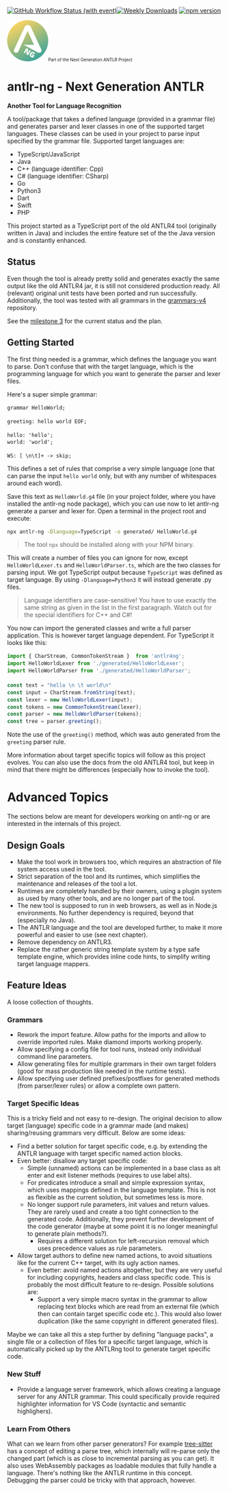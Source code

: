 [![GitHub Workflow Status (with event)](https://img.shields.io/github/actions/workflow/status/mike-lischke/ANTLRng/nodejs.yml?style=for-the-badge&logo=github)](https://github.com/mike-lischke/ANTLRng/actions/workflows/nodejs.yml)[![Weekly Downloads](https://img.shields.io/npm/dw/antlr-ng?style=for-the-badge&color=blue)](https://www.npmjs.com/package/stringtemplate4ts)
[![npm version](https://img.shields.io/npm/v/antlr-ng?style=for-the-badge&color=yellow)](https://www.npmjs.com/package/stringtemplate4ts)

<img src="https://raw.githubusercontent.com/mike-lischke/mike-lischke/master/images/ANTLRng2.svg" title="ANTLR Next Generation" alt="ANTLRng" width="96" height="96"/><label style="font-size: 70%">Part of the Next Generation ANTLR Project</label>


# antlr-ng - Next Generation ANTLR

**Another Tool for Language Recognition**

A tool/package that takes a defined language (provided in a grammar file) and generates  parser and lexer classes in one of the supported target languages. These classes can be used in your project to parse input specified by the grammar file. Supported target languages are:

- TypeScript/JavaScript
- Java
- C++ (language identifier: Cpp)
- C# (language identifier: CSharp)
- Go
- Python3
- Dart
- Swift
- PHP

This project started as a TypeScript port of the old ANTLR4 tool (originally written in Java) and includes the entire feature set of the the Java version and is constantly enhanced.

## Status

Even though the tool is already pretty solid and generates exactly the same output like the old ANTLR4 jar, it is still not considered production ready. All (relevant) original unit tests have been ported and run successfully. Additionally, the tool was tested with all grammars in the [grammars-v4](https://github.com/mike-lischke/grammars-v4) repository.

See the [milestone 3](https://github.com/mike-lischke/ANTLRng/issues/10) for the current status and the plan.

## Getting Started

The first thing needed is a grammar, which defines the language you want to parse. Don't confuse that with the target language, which is the programming language for which you want to generate the parser and lexer files.

Here's a super simple grammar:

```antlr
grammar HelloWorld;

greeting: hello world EOF;

hello: 'hello';
world: 'world';

WS: [ \n\t]+ -> skip;

```

This defines a set of rules that comprise a very simple language (one that can parse the input `hello world` only, but with any number of whitespaces around each word).

Save this text as `HelloWorld.g4` file (in your project folder, where you have installed the antlr-ng node package), which you can use now to let antlr-ng generate a parser and lexer for. Open a terminal in the project root and execute:

```bash
npx antlr-ng -Dlanguage=TypeScript -o generated/ HelloWorld.g4
```

> The tool `npx` should be installed along with your NPM binary.
 
This will create a number of files you can ignore for now, except `HelloWorldLexer.ts` and `HelloWorldParser.ts`, which are the two classes for parsing input. We got TypeScript output because `TypeScript` was defined as target language. By using `-Dlanguage=Python3` it will instead generate .py files.

> Language identifiers are case-sensitive! You have to use exactly the same string as given in the list in the first paragraph. Watch out for the special identifiers for C++ and C#!

You now can import the generated classes and write a full parser application. This is however target language dependent. For TypeScript it looks like this:

```typescript
import { CharStream, CommonTokenStream }  from 'antlr4ng';
import HelloWorldLexer from './generated/HelloWorldLexer';
import HelloWorldParser from './generated/HelloWorldParser';

const text = "hello \n \t world\n"
const input = CharStream.fromString(text);
const lexer = new HelloWorldLexer(input);
const tokens = new CommonTokenStream(lexer);
const parser = new HelloWorldParser(tokens);
const tree = parser.greeting();
```

Note the use of the `greeting()` method, which was auto generated from the `greeting` parser rule.

More information about target specific topics will follow as this project evolves. You can also use the docs from the old ANTLR4 tool, but keep in mind that there might be differences (especially how to invoke the tool).

# Advanced Topics

The sections below are meant for developers working on antlr-ng or are interested in the internals of this project.

## Design Goals

- Make the tool work in browsers too, which requires an abstraction of file system access used in the tool.
- Strict separation of the tool and its runtimes, which simplifies the maintenance and releases of the tool a lot.
- Runtimes are completely handled by their owners, using a plugin system as used by many other tools, and are no longer part of the tool.
- The new tool is supposed to run in web browsers, as well as in Node.js environments. No further dependency is required, beyond that (especially no Java).
- The ANTLR language and the tool are developed further, to make it more powerful and easier to use (see next chapter).
- Remove dependency on ANTLR3.
- Replace the rather generic string template system by a type safe template engine, which provides inline code hints, to simplify writing target language mappers.

## Feature Ideas

A loose collection of thoughts.

### Grammars

- Rework the import feature. Allow paths for the imports and allow to override imported rules. Make diamond imports working properly.
- Allow specifying a config file for tool runs, instead only individual command line parameters.
- Allow generating files for multiple grammars in their own target folders (good for mass production like needed in the runtime tests).
- Allow specifying user defined prefixes/postfixes for generated methods (from parser/lexer rules) or allow a complete own pattern.

### Target Specific Ideas

This is a tricky field and not easy to re-design. The original decision to allow target (language) specific code in a grammar made (and makes) sharing/reusing grammars very difficult. Below are some ideas:

- Find a better solution for target specific code, e.g. by extending the ANTLR language with target specific named action blocks.
- Even better: disallow any target specific code:
    - Simple (unnamed) actions can be implemented in a base class as alt enter and exit listener methods (requires to use label alts).
    - For predicates introduce a small and simple expression syntax, which uses mappings defined in the language template. This is not as flexible as the current solution, but sometimes less is more.
    - No longer support rule parameters, init values and return values. They are rarely used and create a too tight connection to the generated code. Additionally, they prevent further development of the code generator (maybe at some point it is no longer meaningful to generate plain methods?).
        - Requires a different solution for left-recursion removal which uses precedence values as rule parameters.
- Allow target authors to define new named actions, to avoid situations like for the current C++ target, with its ugly action names.
    - Even better: avoid named actions altogether, but they are very useful for including copyrights, headers and class specific code. This is probably the most difficult feature to re-design. Possible solutions are:
        - Support a very simple macro syntax in the grammar to allow replacing text blocks which are read from an external file (which then can contain target specific code etc.). This would also lower duplication (like the same copyright in different generated files).

Maybe we can take all this a step further by defining "language packs", a single file or a collection of files for a specific target language, which is automatically picked up by the ANTLRng tool to generate target specific code.

### New Stuff

- Provide a language server framework, which allows creating a language server for any ANTLR grammar. This could specifically provide required highlighter information for VS Code (syntactic and semantic highlighers).

### Learn From Others

What can we learn from other parser generators? For example [tree-sitter](https://tree-sitter.github.io/tree-sitter/) has a concept of editing a parse tree, which internally will re-parse only the changed part (which is as close to incremental parsing as you can get). It also uses WebAssembly packages as loadable modules that fully handle a language. There's nothing like the ANTLR runtime in this concept. Debugging the parser could be tricky with that approach, however.
